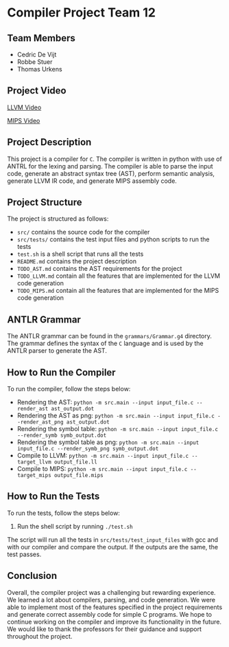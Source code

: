 # Compiler Project Team 12

## Team Members

- Cedric De Vijt
- Robbe Stuer
- Thomas Urkens

## Project Video

[LLVM Video](https://youtu.be/8hy_M8X0pR4)

[MIPS Video](https://youtu.be/jrK7WDNMP8c)

## Project Description

This project is a compiler for `C`. The compiler is written in python with use of ANTRL for the lexing and parsing.
The compiler is able to parse the input code, generate an abstract syntax tree (AST), perform semantic analysis,
generate LLVM IR code, and generate MIPS assembly code.

## Project Structure

The project is structured as follows:

- `src/` contains the source code for the compiler
- `src/tests/` contains the test input files and python scripts to run the tests
- `test.sh` is a shell script that runs all the tests
- `README.md` contains the project description
- `TODO_AST.md` contains the AST requirements for the project
- `TODO_LLVM.md` contain all the features that are implemented for the LLVM code generation
- `TODO_MIPS.md` contain all the features that are implemented for the MIPS code generation

## ANTLR Grammar

The ANTLR grammar can be found in the `grammars/Grammar.g4` directory. The grammar defines the syntax of the `C`
language and is used by the ANTLR parser to generate the AST.

## How to Run the Compiler

To run the compiler, follow the steps below:

- Rendering the AST:
  `python -m src.main --input input_file.c --render_ast ast_output.dot`
- Rendering the AST as png:
  `python -m src.main --input input_file.c --render_ast_png ast_output.dot`
- Rendering the symbol table:
  `python -m src.main --input input_file.c --render_symb symb_output.dot`
- Rendering the symbol table as png:
  `python -m src.main --input input_file.c --render_symb_png symb_output.dot`
- Compile to LLVM:
  `python -m src.main --input input_file.c --target_llvm output_file.ll`
- Compile to MIPS:
  `python -m src.main --input input_file.c --target_mips output_file.mips`

## How to Run the Tests

To run the tests, follow the steps below:

1. Run the shell script by running `./test.sh`

The script will run all the tests in `src/tests/test_input_files` with gcc and with our compiler and compare the output.
If the outputs are the same, the test passes.

## Conclusion

Overall, the compiler project was a challenging but rewarding experience. We learned a lot about compilers, parsing, and
code generation. We were able to implement most of the features specified in the project requirements and generate
correct assembly code for simple C programs. We hope to continue working on the compiler and improve its functionality
in the future. We would like to thank the professors for their guidance and support throughout the project.